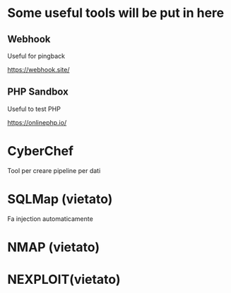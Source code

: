 # Some useful tools will be put in here

## Webhook
Useful for pingback

https://webhook.site/

## PHP Sandbox
Useful to test PHP

https://onlinephp.io/


# CyberChef
Tool per creare pipeline per dati

# SQLMap (vietato)
Fa injection automaticamente

# NMAP (vietato)

# NEXPLOIT(vietato)